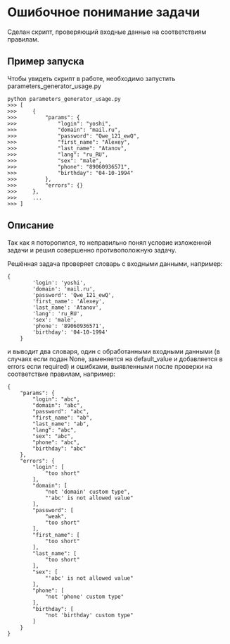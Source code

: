 # Ошибочное понимание задачи

Сделан скрипт, проверяющий входные данные на соответствиям правилам.

## Пример запуска

Чтобы увидеть скрипт в работе, необходимо запустить parameters_generator_usage.py

```
python parameters_generator_usage.py
>>> [
>>>     {
>>>         "params": {
>>>             "login": "yoshi",
>>>             "domain": "mail.ru",
>>>             "password": "Qwe_121_ewQ",
>>>             "first_name": "Alexey",
>>>             "last_name": "Atanov",
>>>             "lang": "ru_RU",
>>>             "sex": "male",
>>>             "phone": "89060936571",
>>>             "birthday": "04-10-1994"
>>>         },
>>>         "errors": {}
>>>     },
>>>     ...
>>> ]
```

## Описание

Так как я поторопился, то неправильно понял условие изложенной задачи и решил совершенно противоположную задачу.

Решённая задача проверяет словарь с входными данными, например:
```
{
        'login': 'yoshi',
        'domain': 'mail.ru',
        'password': 'Qwe_121_ewQ',
        'first_name': 'Alexey',
        'last_name': 'Atanov',
        'lang': 'ru_RU',
        'sex': 'male',
        'phone': '89060936571',
        'birthday': '04-10-1994'
    }
```

и выводит два словаря, один с обработанными входными данными 
(в случаях если подан None, заменяется на default_value и добавляется в errors если required)
и ошибками, выявленными после проверки на соответствие правилам, например:

```
{
    "params": {
        "login": "abc",
        "domain": "abc",
        "password": "abc",
        "first_name": "ab",
        "last_name": "ab",
        "lang": "abc",
        "sex": "abc",
        "phone": "abc",
        "birthday": "abc"
    },
    "errors": {
        "login": [
            "too short"
        ],
        "domain": [
            "not 'domain' custom type",
            "'abc' is not allowed value"
        ],
        "password": [
            "weak",
            "too short"
        ],
        "first_name": [
            "too short"
        ],
        "last_name": [
            "too short"
        ],
        "sex": [
            "'abc' is not allowed value"
        ],
        "phone": [
            "not 'phone' custom type"
        ],
        "birthday": [
            "not 'birthday' custom type"
        ]
    }
}
```

